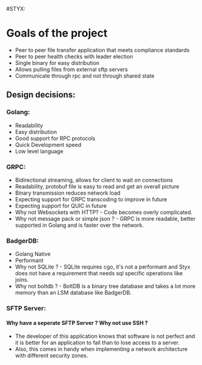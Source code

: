 
#STYX:
# Goals of the project
* Peer to peer file transfer application that meets compliance standards
* Peer to peer health checks with leader election
* Single binary for easy distribution
* Allows pulling files from external sftp servers
* Communicate through rpc and not through shared state

## Design decisions:
### Golang:
* Readability
* Easy distribution
* Good support for RPC protocols
* Quick Development speed
* Low level language
### GRPC:
* Bidirectional streaming, allows for client to wait on connections
* Readability, protobuf file is easy to read and get an overall picture
* Binary transmission reduces network load
* Expecting support for GRPC transcoding to improve in future
* Expecting support for QUIC in future
* Why not Websockets with HTTP? - Code becomes overly complicated.
* Why not message pack or simple json ? - GRPC is more readable, better supported in Golang and is faster over the network.
### BadgerDB:
* Golang Native
* Performant
* Why not SQLite ? - SQLite requires cgo, it's not a performant and Styx does not have a requirement that needs sql specific operations like joins.
* Why not boltdb ? - BoltDB is a binary tree database and takes a lot more memory than an LSM database like BadgerDB.
### SFTP Server:
#### Why have a seperate SFTP Server ? Why not use SSH ?
* The developer of this application knows that software is not perfect and it is better for an application to fail than to lose access to a server.
* Also, this comes in handy when implementing a network architecture with different security zones.